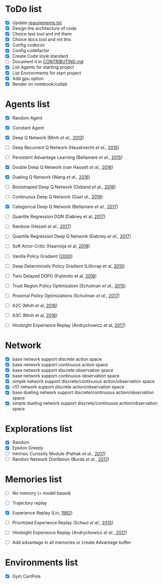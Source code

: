 

# ToDo list

- [x] Update [requirements.txt](./requirements.txt)
- [x] Design the architecture of code
- [x] Choice test tool and init them
- [x] Choice docs tool and init this 
- [x] Config codecov
- [x] Config codefactor
- [x] Create Code style standard
- [ ] Document it in [CONTRIBUTING.md](./CONTRIBUTING.md)
- [x] List Agents for starting project
- [x] List Environments for start project
- [x] Add gpu option
- [x] Render on notebook/collab

# Agents list

- [x] Random Agent
- [x] Constant Agent


- [x] Deep Q Network (Mnih *et al.*, [2013](https://arxiv.org/abs/1312.5602))
- [ ] Deep Recurrent Q Network (Hausknecht *et al.*, [2015](https://arxiv.org/abs/1507.06527))
- [ ] Persistent Advantage Learning (Bellamare *et al.*, [2015](https://arxiv.org/abs/1512.04860))
- [x] Double Deep Q Network (van Hasselt *et al.*, [2016](https://arxiv.org/abs/1509.06461))
- [x] Dueling Q Network (Wang *et al.*, [2016](https://arxiv.org/abs/1511.06581))
- [ ] Bootstraped Deep Q Network (Osband *et al.*, [2016](https://arxiv.org/abs/1602.04621))
- [ ] Continuous Deep Q Network (Gu*et al.*, [2016](https://arxiv.org/abs/1603.00748))
- [x] Categorical Deep Q Network (Bellamare *et al.*, [2017](https://arxiv.org/abs/1707.06887))
- [ ] Quantile Regression DQN (Dabney et al, [2017](https://arxiv.org/abs/1710.10044))


- [ ] Rainbow (Hessel *et al.*, [2017](https://arxiv.org/abs/1710.02298))
- [ ] Quantile Regression Deep Q Network (Dabney *et al.*, [2017](https://arxiv.org/abs/1710.10044))


- [ ] Soft Actor-Critic (Haarnoja et al, [2018](https://arxiv.org/abs/1801.01290))


- [ ] Vanilla Policy Gradient ([2000](https://papers.nips.cc/paper/1713-policy-gradient-methods-for-reinforcement-learning-with-function-approximation.pdf))


- [ ] Deep Deterministic Policy Gradient (Lillicrap et al, [2015](https://arxiv.org/abs/1509.02971))
- [ ] Twin Delayed DDPG (Fujimoto et al, [2018](https://arxiv.org/abs/1802.09477))


- [ ] Trust Region Policy Optimization (Schulman *et al.*, [2015](https://arxiv.org/abs/1502.05477))
- [ ] Proximal Policy Optimizations (Schulman *et al.*, [2017](https://arxiv.org/abs/1707.06347))


- [ ] A2C (Mnih et al, [2016](https://arxiv.org/abs/1602.01783))
- [ ] A3C (Mnih et al, [2016](https://arxiv.org/abs/1602.01783))


- [ ] Hindsight Experience Replay (Andrychowicz et al, [2017](https://arxiv.org/abs/1707.01495))

# Network

- [x] base network support discrete action space
- [x] base network support continuous action space
- [x] base network support discrete observation space
- [x] base network support continuous observation space
- [x] simple network support discrete/continuous action/observation space
- [x] c51 network support discrete action/observation space
- [x] base dueling network support discrete/continuous action/observation space
- [x] simple dueling network support discrete/continuous action/observation space

# Explorations list

- [x] Random
- [x] Epsilon Greedy
- [ ] Intrinsic Curiosity Module (Pathak *et al.*, [2017](https://arxiv.org/abs/1705.05363))
- [ ] Random Network Distillation (Burda *et al.*, [2017](https://arxiv.org/abs/1810.12894))

# Memories list

- [ ] No memory (= model based)
- [ ] Trajectory replay
- [x] Experience Replay (Lin, [1992](https://link.springer.com/article/10.1007/BF00992699))
- [ ] Prioritized Experience Replay (Schaul *et al.*, [2015](https://arxiv.org/abs/1511.05952))
- [ ] Hindsight Experience Replay (Andrychowicz *et al.*, [2017](https://arxiv.org/abs/1707.01495))

- [ ] Add advantage in all memories or create Advantage buffer

# Environments list

- [x] Gym CartPole
